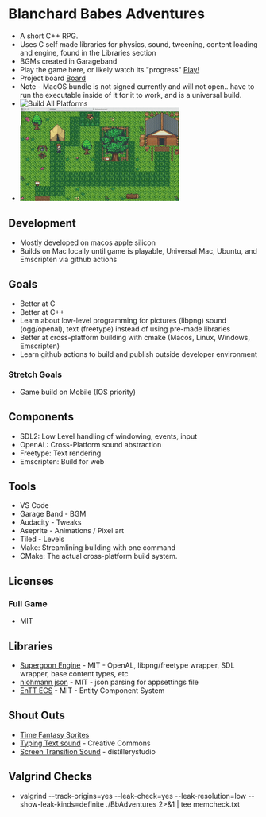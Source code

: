 # Blanchard Babes Adventures
- A short C++ RPG.
- Uses C self made libraries for physics, sound, tweening, content loading and engine, found in the Libraries section
- BGMs created in Garageband
- Play the game here, or likely watch its "progress" [Play!](https://rpg.supergoon.com)
- Project board [Board](https://github.com/users/kjblanchard/projects/11/views/1)
- Note - MacOS bundle is not signed currently and will not open.. have to run the executable inside of it for it to work, and is a universal build.
- ![Build All Platforms]( https://github.com/kjblanchard/bbadventures/actions/workflows/build.yml/badge.svg)
- ![Status Picture](https://github.com/kjblanchard/bbadventures/blob/master/img/debug.gif?raw=true)

## Development
- Mostly developed on macos apple silicon
- Builds on Mac locally until game is playable, Universal Mac, Ubuntu, and Emscripten via github actions

## Goals
- Better at C
- Better at C++
- Learn about low-level programming for pictures (libpng) sound (ogg/openal), text (freetype) instead of using pre-made libraries
- Better at cross-platform building with cmake (Macos, Linux, Windows, Emscripten)
- Learn github actions to build and publish outside developer environment

### Stretch Goals
- Game build on Mobile (IOS priority)

## Components
- SDL2: Low Level handling of windowing, events, input
- OpenAL: Cross-Platform sound abstraction
- Freetype: Text rendering
- Emscripten: Build for web

## Tools
- VS Code
- Garage Band - BGM
- Audacity - Tweaks
- Aseprite - Animations / Pixel art
- Tiled - Levels
- Make: Streamlining building with one command
- CMake: The actual cross-platform build system.

## Licenses
### Full Game
- MIT

## Libraries
- [Supergoon Engine](https://github.com/supergoongaming/sg_engine) - MIT - OpenAL, libpng/freetype wrapper, SDL wrapper, base content types, etc
- [nlohmann json](https://github.com/nlohmann/json) - MIT - json parsing for appsettings file
- [EnTT ECS](https://github.com/skypjack/entt/tree/v3.13.2) - MIT - Entity Component System

## Shout Outs
- [Time Fantasy Sprites](https://finalbossblues.com/timefantasy/)
- [Typing Text sound](https://freesound.org/people/Sky_Motion/sounds/416777/) - Creative Commons
- [Screen Transition Sound](https://freesound.org/people/distillerystudio/sounds/327754/) - distillerystudio

## Valgrind Checks
- valgrind --track-origins=yes --leak-check=yes --leak-resolution=low --show-leak-kinds=definite ./BbAdventures 2>&1 | tee memcheck.txt